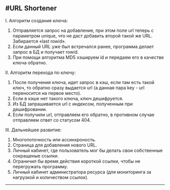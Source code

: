 #URL Shortener
---

I. Алгоритм создания ключа:  
  
1. Отправляется запрос на добавление, при этом поле url теперь с параметром unique, что не даст добавить второй такой же URL. Забирается «last rowid».  
2. Если данный URL уже был встречался ранее, программа делает запрос в БД и получает rowid.  
3. При помощи алгоритма MD5 хэшируем id и передаем его в качестве ключа обратно.  

II. Алгоритм перехода по ключу:  
  
1. После получения ключа, идет запрос в кэш, если там есть такой ключ, то обратно сразу выдается url (а данная пара key - url переносится на первое место).  
2. Если в кэше нет такого ключа, ключ дешифруется.  
3. Из БД запрашивается url с индексом, полученным при дешифровании.  
4. Если получили url, отправляем его обратно, в противном случае отправляем ответ со статусом 404.  

III. Дальнейшее развитие:
  
1. Многопоточность или ассинхроность.  
2. Страница для добавления нового URL.  
3. Личный кабинет, где пользователь мог бы делать свои собственные сокращеные ссылки.  
4. Ограничил бы время действия короткой ссылки, чтобы не перегружать программу.  
5. Личный кабинет администратора ресурса (для мониторинга за нагрузкой и количеством ссылок).  

---
